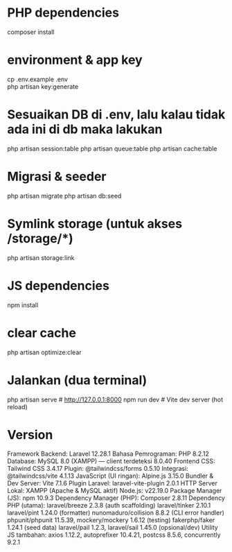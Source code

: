 # PHP dependencies
composer install

# environment & app key
cp .env.example .env         
php artisan key:generate

# Sesuaikan DB di .env, lalu kalau tidak ada ini di db maka lakukan
php artisan session:table
php artisan queue:table
php artisan cache:table

# Migrasi & seeder
php artisan migrate
php artisan db:seed

# Symlink storage (untuk akses /storage/*)
php artisan storage:link

# JS dependencies
npm install

# clear cache
php artisan optimize:clear

# Jalankan (dua terminal)
php artisan serve             # http://127.0.0.1:8000
npm run dev                   # Vite dev server (hot reload)

# Version
Framework Backend: Laravel 12.28.1
Bahasa Pemrograman: PHP 8.2.12
Database: MySQL 8.0 (XAMPP) — client terdeteksi 8.0.40
Frontend CSS: Tailwind CSS 3.4.17
    Plugin: @tailwindcss/forms 0.5.10
    Integrasi: @tailwindcss/vite 4.1.13
JavaScript (UI ringan): Alpine.js 3.15.0
Bundler & Dev Server: Vite 7.1.6
    Plugin Laravel: laravel-vite-plugin 2.0.1
HTTP Server Lokal: XAMPP (Apache & MySQL aktif)
Node.js: v22.19.0
Package Manager (JS): npm 10.9.3
Dependency Manager (PHP): Composer 2.8.11
Dependency PHP (utama):
    laravel/breeze 2.3.8 (auth scaffolding)
    laravel/tinker 2.10.1
    laravel/pint 1.24.0 (formatter)
    nunomaduro/collision 8.8.2 (CLI error handler)
    phpunit/phpunit 11.5.39, mockery/mockery 1.6.12 (testing)
    fakerphp/faker 1.24.1 (seed data)
    laravel/pail 1.2.3, laravel/sail 1.45.0 (opsional/dev)
Utility JS tambahan:
    axios 1.12.2, autoprefixer 10.4.21, postcss 8.5.6, concurrently 9.2.1
